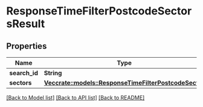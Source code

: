 # ResponseTimeFilterPostcodeSectorsResult

## Properties

Name | Type | Description | Notes
------------ | ------------- | ------------- | -------------
**search_id** | **String** |  | 
**sectors** | [**Vec<crate::models::ResponseTimeFilterPostcodeSector>**](ResponseTimeFilterPostcodeSector.md) |  | 

[[Back to Model list]](../README.md#documentation-for-models) [[Back to API list]](../README.md#documentation-for-api-endpoints) [[Back to README]](../README.md)


